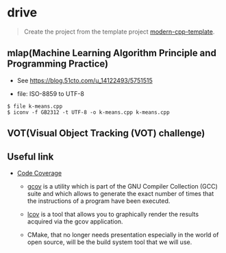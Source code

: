 # drive

> Create the project from the template project [modern-cpp-template](https://github.com/filipdutescu/modern-cpp-template).



## mlap(Machine Learning Algorithm Principle and Programming Practice)
- See https://blog.51cto.com/u_14122493/5751515

- file: ISO-8859 to UTF-8
```
$ file k-means.cpp
$ iconv -f GB2312 -t UTF-8 -o k-means.cpp k-means.cpp
```


## VOT(Visual Object Tracking (VOT) challenge)



## Useful link
- [Code Coverage](https://www.jedsharpsoftware.com/c++/2020/09/16/CPP-CodeCoverage.html)
  - [gcov](https://gcc.gnu.org/onlinedocs/gcc/Gcov.html) is a utility which is part of the GNU Compiler Collection (GCC) suite and which allows to generate the exact number of times that the instructions of a program have been executed. 

  - [lcov](https://ltp.sourceforge.net/coverage/lcov.php) is a tool that allows you to graphically render the results acquired via the gcov application. 

  - CMake, that no longer needs presentation especially in the world of open source, will be the build system tool that we will use.

